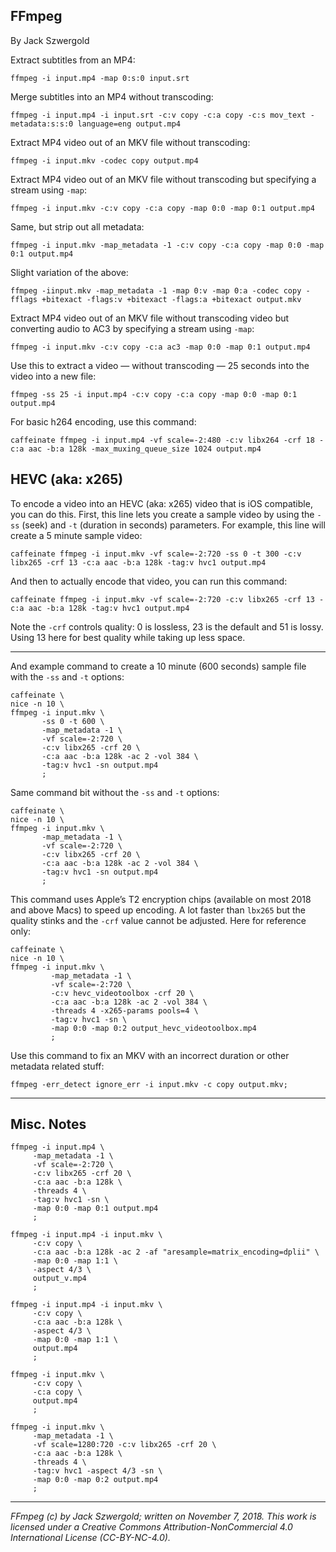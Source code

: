 ## FFmpeg

By Jack Szwergold

Extract subtitles from an MP4:

    ffmpeg -i input.mp4 -map 0:s:0 input.srt

Merge subtitles into an MP4 without transcoding:

    ffmpeg -i input.mp4 -i input.srt -c:v copy -c:a copy -c:s mov_text -metadata:s:s:0 language=eng output.mp4

Extract MP4 video out of an MKV file without transcoding:

    ffmpeg -i input.mkv -codec copy output.mp4

Extract MP4 video out of an MKV file without transcoding but specifying a stream using `-map`:

    ffmpeg -i input.mkv -c:v copy -c:a copy -map 0:0 -map 0:1 output.mp4

Same, but strip out all metadata:

    ffmpeg -i input.mkv -map_metadata -1 -c:v copy -c:a copy -map 0:0 -map 0:1 output.mp4

Slight variation of the above:

    ffmpeg -iinput.mkv -map_metadata -1 -map 0:v -map 0:a -codec copy -fflags +bitexact -flags:v +bitexact -flags:a +bitexact output.mkv

Extract MP4 video out of an MKV file without transcoding video but converting audio to AC3 by specifying a stream using `-map`:

    ffmpeg -i input.mkv -c:v copy -c:a ac3 -map 0:0 -map 0:1 output.mp4

Use this to extract a video — without transcoding — 25 seconds into the video into a new file:

    ffmpeg -ss 25 -i input.mp4 -c:v copy -c:a copy -map 0:0 -map 0:1 output.mp4

For basic h264 encoding, use this command:

	caffeinate ffmpeg -i input.mp4 -vf scale=-2:480 -c:v libx264 -crf 18 -c:a aac -b:a 128k -max_muxing_queue_size 1024 output.mp4

## HEVC (aka: x265)

To encode a video into an HEVC (aka: x265) video that is iOS compatible, you can do this. First, this line lets you create a sample video by using the `-ss` (seek) and `-t` (duration in seconds) parameters. For example, this line will create a 5 minute sample video:

    caffeinate ffmpeg -i input.mkv -vf scale=-2:720 -ss 0 -t 300 -c:v libx265 -crf 13 -c:a aac -b:a 128k -tag:v hvc1 output.mp4

And then to actually encode that video, you can run this command:

    caffeinate ffmpeg -i input.mkv -vf scale=-2:720 -c:v libx265 -crf 13 -c:a aac -b:a 128k -tag:v hvc1 output.mp4

Note the `-crf` controls quality: 0 is lossless, 23 is the default and 51 is lossy. Using 13 here for best quality while taking up less space.

***

And example command to create a 10 minute (600 seconds) sample file with the `-ss` and `-t` options:

	caffeinate \
	nice -n 10 \
	ffmpeg -i input.mkv \
	       -ss 0 -t 600 \
	       -map_metadata -1 \
	       -vf scale=-2:720 \
	       -c:v libx265 -crf 20 \
	       -c:a aac -b:a 128k -ac 2 -vol 384 \
	       -tag:v hvc1 -sn output.mp4
	       ;

Same command bit without the `-ss` and `-t` options:

	caffeinate \
	nice -n 10 \
	ffmpeg -i input.mkv \
	       -map_metadata -1 \
	       -vf scale=-2:720 \
	       -c:v libx265 -crf 20 \
	       -c:a aac -b:a 128k -ac 2 -vol 384 \
	       -tag:v hvc1 -sn output.mp4
	       ;

This command uses Apple’s T2 encryption chips (available on most 2018 and above Macs) to speed up encoding. A lot faster than `lbx265` but the quality stinks and the `-crf` value cannot be adjusted. Here for reference only:

	caffeinate \
	nice -n 10 \
	ffmpeg -i input.mkv \
			 -map_metadata -1 \
			 -vf scale=-2:720 \
			 -c:v hevc_videotoolbox -crf 20 \
			 -c:a aac -b:a 128k -ac 2 -vol 384 \
			 -threads 4 -x265-params pools=4 \
			 -tag:v hvc1 -sn \
			 -map 0:0 -map 0:2 output_hevc_videotoolbox.mp4
			 ;

Use this command to fix an MKV with an incorrect duration or other metadata related stuff:

    ffmpeg -err_detect ignore_err -i input.mkv -c copy output.mkv;

***

## Misc. Notes

	ffmpeg -i input.mp4 \
	     -map_metadata -1 \
	     -vf scale=-2:720 \
	     -c:v libx265 -crf 20 \
	     -c:a aac -b:a 128k \
	     -threads 4 \
	     -tag:v hvc1 -sn \
	     -map 0:0 -map 0:1 output.mp4
	     ;

	ffmpeg -i input.mp4 -i input.mkv \
	     -c:v copy \
	     -c:a aac -b:a 128k -ac 2 -af "aresample=matrix_encoding=dplii" \
	     -map 0:0 -map 1:1 \
	     -aspect 4/3 \
	     output_v.mp4
	     ;

	ffmpeg -i input.mp4 -i input.mkv \
	     -c:v copy \
	     -c:a aac -b:a 128k \
	     -aspect 4/3 \
	     -map 0:0 -map 1:1 \
	     output.mp4
	     ;

	ffmpeg -i input.mkv \
	     -c:v copy \
	     -c:a copy \
	     output.mp4
	     ;

	ffmpeg -i input.mkv \
	     -map_metadata -1 \
	     -vf scale=1280:720 -c:v libx265 -crf 20 \
	     -c:a aac -b:a 128k \
	     -threads 4 \
	     -tag:v hvc1 -aspect 4/3 -sn \
	     -map 0:0 -map 0:2 output.mp4
	     ;

***

*FFmpeg (c) by Jack Szwergold; written on November 7, 2018. This work is licensed under a Creative Commons Attribution-NonCommercial 4.0 International License (CC-BY-NC-4.0).*
